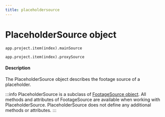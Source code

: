 ```yaml
---
title: placeholdersource
---
```

# PlaceholderSource object

`app.project.item(index).mainSource`

`app.project.item(index).proxySource`

#### Description

The PlaceholderSource object describes the footage source of a placeholder.

:::info
PlaceholderSource is a subclass of [FootageSource object](../footagesource). All methods and attributes of FootageSource are available when working with PlaceholderSource. PlaceholderSource does not define any additional methods or attributes.
:::
